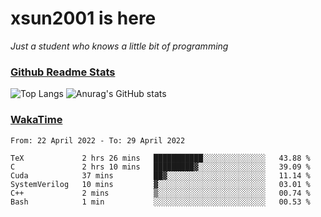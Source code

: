 # xsun2001 is here

*Just a student who knows a little bit of programming*

### [Github Readme Stats](https://github.com/anuraghazra/github-readme-stats)

![Top Langs](https://github-readme-stats.vercel.app/api/top-langs/?username=xsun2001&layout=compact&theme=radical) ![Anurag's GitHub stats](https://github-readme-stats.vercel.app/api?username=xsun2001&show_icons=true&theme=radical)

### [WakaTime](https://wakatime.com)

<!--START_SECTION:waka-->

```text
From: 22 April 2022 - To: 29 April 2022

TeX             2 hrs 26 mins   ███████████░░░░░░░░░░░░░░   43.88 %
C               2 hrs 10 mins   █████████▓░░░░░░░░░░░░░░░   39.09 %
Cuda            37 mins         ██▓░░░░░░░░░░░░░░░░░░░░░░   11.14 %
SystemVerilog   10 mins         ▓░░░░░░░░░░░░░░░░░░░░░░░░   03.01 %
C++             2 mins          ▒░░░░░░░░░░░░░░░░░░░░░░░░   00.74 %
Bash            1 min           ░░░░░░░░░░░░░░░░░░░░░░░░░   00.53 %
```

<!--END_SECTION:waka-->

